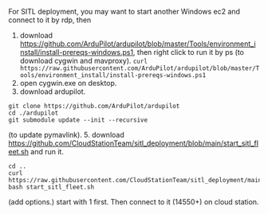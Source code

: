 For SITL deployment, you may want to start another Windows ec2 and connect to it by rdp, then
1. download https://github.com/ArduPilot/ardupilot/blob/master/Tools/environment_install/install-prereqs-windows.ps1, then right click to run it by ps (to download cygwin and mavproxy).
`curl https://raw.githubusercontent.com/ArduPilot/ardupilot/blob/master/Tools/environment_install/install-prereqs-windows.ps1`
2. open cygwin.exe on desktop.
3. download ardupilot.
```
git clone https://github.com/ArduPilot/ardupilot
cd ./ardupilot
git submodule update --init --recursive
```
(to update pymavlink).
5. download https://github.com/CloudStationTeam/sitl_deployment/blob/main/start_sitl_fleet.sh and run it.
```
cd ..
curl https://raw.githubusercontent.com/CloudStationTeam/sitl_deployment/main/start_sitl_fleet.sh
bash start_sitl_fleet.sh
```
(add options.)
start with 1 first.
Then connect to it (14550+) on cloud station.

